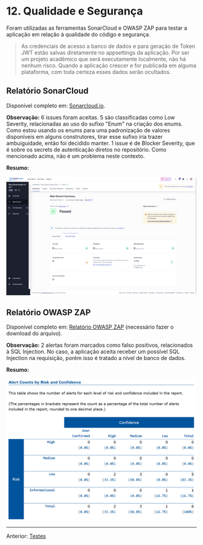 # 12. Qualidade e Segurança

Foram utilizadas as ferramentas SonarCloud e OWASP ZAP para testar a aplicação em relação à qualidade do código e segurança.

> As credenciais de acesso a banco de dados e para geração de Token JWT estão salvas diretamente no appsettings da aplicação. Por ser um projeto acadêmico que será executamente localmente, não há nenhum risco. Quando a aplicação crescer e for publicada em alguma plataforma, com toda certeza esses dados serão ocultados.

## Relatório SonarCloud

Disponível completo em: [Sonarcloud.io](https://sonarcloud.io/summary/overall?id=joaosena19_fiap-12soat-projeto-fase-1&branch=main).

**Observação:** 6 issues foram aceitas. 5 são classificadas como Low Severity, relacionadas ao uso do sufixo "Enum" na criação dos enums. Como estou usando os enums para uma padronização de valores disponíveis em alguns construtores, tirar esse sufixo iria trazer ambuiguidade, então foi decidido manter. 1 issue é de Blocker Severity, que é sobre os secrets de autenticação diretos no repositório. Como mencionado acima, não é um problema neste contexto.

**Resumo:**

![Relatório Sonarcloud](attachments/relatorio_sonarcloud_resumo.png)

## Relatório OWASP ZAP

Disponível completo em: [Relatório OWASP ZAP](attachments/relatorio_owasp_zap.html) (necessário fazer o download do arquivo).

**Observação:** 2 alertas foram marcados como falso positivos, relacionados à SQL Injection. No caso, a aplicação aceita receber um possível SQL Injection na requisição, porém isso é tratado a nível de banco de dados.

**Resumo:**

![alt text](attachments/relatorio_owasp_zap_resumo.png)

---
Anterior: [Testes](11_testes.md)  
